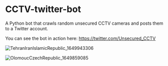 # CCTV-twitter-bot
A Python bot that crawls random unsecured CCTV cameras and posts them to a Twitter account.

You can see the bot in action here: https://twitter.com/Unsecured_CCTV

![TehranIranIslamicRepublic_1649943306](https://user-images.githubusercontent.com/95893344/166120138-fb6bd3eb-7243-4c92-83d4-86c8fc66bda6.jpg)

![OlomoucCzechRepublic_1649859085](https://user-images.githubusercontent.com/95893344/166120172-403e4f28-5d1e-42b0-b11c-f119409a38fc.jpg)
